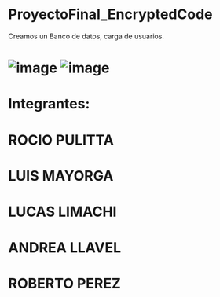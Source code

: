# ProyectoFinal_EncryptedCode
Creamos un Banco de datos, carga de usuarios.

#  ![image](https://github.com/CodeSystem2022/ProyectoFinal_EncryptedCode_Cuatrimestre3/assets/112596102/64be2045-80fd-4178-aef9-4c59515d85e9)    ![image](https://github.com/CodeSystem2022/ProyectoFinal_EncryptedCode_Cuatrimestre3/assets/112596102/2e8962ad-0d71-4c96-91f3-87669adae2c3)         



# Integrantes:
# ROCIO PULITTA  
# LUIS MAYORGA   
# LUCAS LIMACHI  
# ANDREA LLAVEL  
# ROBERTO PEREZ  
